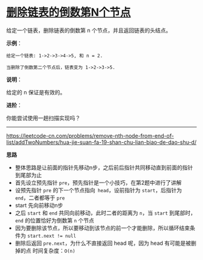 # [删除链表的倒数第N个节点](https://leetcode-cn.com/problems/remove-nth-node-from-end-of-list/)

给定一个链表，删除链表的倒数第 n 个节点，并且返回链表的头结点。

**示例**：

```
给定一个链表: 1->2->3->4->5, 和 n = 2.

当删除了倒数第二个节点后，链表变为 1->2->3->5.
```

**说明**：

给定的 n 保证是有效的。

**进阶**：

你能尝试使用一趟扫描实现吗？

---

 https://leetcode-cn.com/problems/remove-nth-node-from-end-of-list/addTwoNumbers/hua-jie-suan-fa-19-shan-chu-lian-biao-de-dao-shu-d/ 

**思路**

* 整体思路是让前面的指针先移动n步，之后前后指针共同移动直到前面的指针到尾部为止
* 首先设立预先指针 `pre`，预先指针是一个小技巧，在第2题中进行了讲解
* 设预先指针 `pre` 的下一个节点指向` head`，设前指针为 `start`，后指针为 `end`，二者都等于 `pre`
* start 先向前移动n步
* 之后 `start` 和 `end` 共同向前移动，此时二者的距离为 `n`，当 `start` 到尾部时，`end` 的位置恰好为倒数第 `n` 个节点
* 因为要删除该节点，所以要移动到该节点的前一个才能删除，所以循环结束条件为 `start.next != null`
* 删除后返回 `pre.next`，为什么不直接返回 head 呢，因为 head 有可能是被删掉的点
  时间复杂度：`O(n)`
